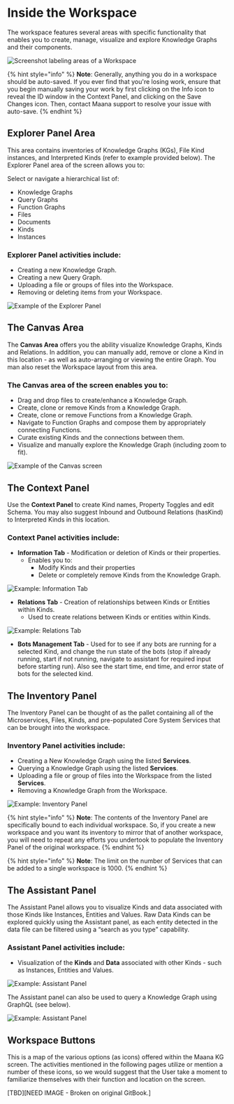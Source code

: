 # Inside the Workspace

The workspace features several areas with specific functionality that enables you to create, manage, visualize and explore Knowledge Graphs and their components.

![Screenshot labeling areas of a Workspace](../../../.gitbook/assets/image%20%2842%29.png)

{% hint style="info" %}
**Note**:  Generally, anything you do in a workspace should be auto-saved.  If you ever find that you're losing work, ensure that you begin manually saving your work by first clicking on the Info icon to reveal the ID window in the Context Panel, and clicking on the Save Changes icon.  Then, contact Maana support to resolve your issue with auto-save.
{% endhint %}

## Explorer Panel Area

This area contains inventories of Knowledge Graphs \(KGs\), File Kind instances, and Interpreted Kinds \(refer to example provided below\). The Explorer Panel area of the screen allows you to:

Select or navigate a hierarchical list of:

* Knowledge Graphs
* Query Graphs
* Function Graphs
* Files
* Documents
* Kinds
* Instances

### **Explorer Panel** activities include:

* Creating a new Knowledge Graph.
* Creating a new Query Graph.
* Uploading a file or groups of files into the Workspace.
* Removing or deleting items from your Workspace.

![Example of the Explorer Panel](../../../.gitbook/assets/image%20%2849%29.png)

## The Canvas Area

The **Canvas Area** offers you the ability visualize Knowledge Graphs, Kinds and Relations. In addition, you can manually add, remove or clone a Kind in this location - as well as auto-arranging or viewing the entire Graph. You man also reset the Workspace layout from this area.  

### The Canvas area of the screen enables you to:

* Drag and drop files to create/enhance a Knowledge Graph.
* Create, clone or remove Kinds from a Knowledge Graph.
* Create, clone or remove Functions from a Knowledge Graph.
* Navigate to Function Graphs and compose them by appropriately connecting Functions.
* Curate existing Kinds and the connections between them.
* Visualize and manually explore the Knowledge Graph \(including zoom to fit\).

![Example of the Canvas screen](https://gitbooktrainingmaterials.blob.core.windows.net/images/image008.png)

## The Context Panel

Use the **Context Panel** to create Kind names, Property Toggles and edit Schema.  You may also suggest Inbound and Outbound Relations \(hasKind\) to Interpreted Kinds in this location.

### **Context Panel** activities include:

* **Information Tab** - Modification or deletion of Kinds or their properties.
  * Enables you to:
    * Modify Kinds and their properties
    * Delete or completely remove Kinds from the Knowledge Graph.

![Example: Information Tab](../../../.gitbook/assets/image%20%2883%29.png)

* **Relations Tab** - Creation of relationships between Kinds or Entities within Kinds.
  * Used to create relations between Kinds or entities within Kinds.

![Example: Relations Tab](../../../.gitbook/assets/image%20%2884%29.png)

* **Bots Management Tab** - Used for to see if any bots are running for a selected Kind, and change the run state of the bots \(stop if already running, start if not running, navigate to assistant for required input before starting run\). Also see the start time, end time, and error state of bots for the selected kind.

## The Inventory Panel

The Inventory Panel can be thought of as the pallet containing all of the Microservices, Files, Kinds, and pre-populated Core System Services that can be brought into the workspace.

### **Inventory Panel** activities include:

* Creating a New Knowledge Graph using the listed **Services**.
* Querying a Knowledge Graph using the listed **Services**.
* Uploading a file or group of files into the Workspace from the listed **Services**.
* Removing a Knowledge Graph from the Workspace.

![Example: Inventory Panel](https://gitbooktrainingmaterials.blob.core.windows.net/images/image010.png)

{% hint style="info" %}
**Note**:  The contents of the Inventory Panel are specifically bound to each individual workspace. So, if you create a new workspace and you want its inventory to mirror that of another workspace, you will need to repeat any efforts you undertook to populate the Inventory Panel of the original workspace.
{% endhint %}

{% hint style="info" %}
**Note**:  The limit on the number of Services that can be added to a single workspace is 1000.
{% endhint %}

## The Assistant Panel

The Assistant Panel allows you to visualize Kinds and data associated with those Kinds like Instances, Entities and Values. Raw Data Kinds can be explored quickly using the Assistant panel, as each entity detected in the data file can be filtered using a “search as you type” capability.

### Assistant **Panel** activities include:

* Visualization of the **Kinds** and **Data** associated with other Kinds - such as Instances, Entities and Values.

![Example: Assistant Panel](https://gitbooktrainingmaterials.blob.core.windows.net/images/image011.png)

The Assistant panel can also be used to query a Knowledge Graph using GraphQL \(see below\).

![Example: Assistant Panel](https://gitbooktrainingmaterials.blob.core.windows.net/images/image012.png)

## Workspace Buttons

This is a map of the various options \(as icons\) offered within the Maana KG screen. The activities mentioned in the following pages utilize or mention a number of these icons, so we would suggest that the User take a moment to familiarize themselves with their function and location on the screen.​

\[TBD\]\[NEED IMAGE - Broken on original GitBook.\]

